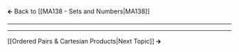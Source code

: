🡰 Back to [[MA138 - Sets and Numbers|MA138]] 
- - - 

- - - 
[[Ordered Pairs & Cartesian Products|Next Topic]] 🡲